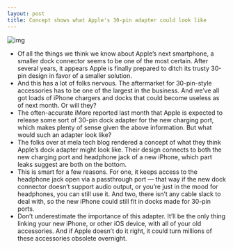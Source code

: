 ```yaml
---
layout: post
title: Concept shows what Apple's 30-pin adapter could look like
---
```

![img](http://media.idownloadblog.com/wp-content/uploads/2012/08/iPhone_5_micro_usb_adapter1.png)
* Of all the things we think we know about Apple’s next smartphone, a smaller dock connector seems to be one of the most certain. After several years, it appears Apple is finally prepared to ditch its trusty 30-pin design in favor of a smaller solution.
* And this has a lot of folks nervous. The aftermarket for 30-pin-style accessories has to be one of the largest in the business. And we’ve all got loads of iPhone chargers and docks that could become useless as of next month. Or will they?
* The often-accurate iMore reported last month that Apple is expected to release some sort of 30-pin dock adapter for the new charging port, which makes plenty of sense given the above information. But what would such an adapter look like?
* The folks over at mela tech blog rendered a concept of what they think Apple’s dock adapter might look like. Their design connects to both the new charging port and headphone jack of a new iPhone, which part leaks suggest are both on the bottom.
* This is smart for a few reasons. For one, it keeps access to the headphone jack open via a passthrough port — that way if the new dock connector doesn’t support audio output, or you’re just in the mood for headphones, you can still use it. And two, there isn’t any cable slack to deal with, so the new iPhone could still fit in docks made for 30-pin ports.
* Don’t underestimate the importance of this adapter. It’ll be the only thing linking your new iPhone, or other iOS device, with all of your old accessories. And if Apple doesn’t do it right, it could turn millions of these accessories obsolete overnight.


